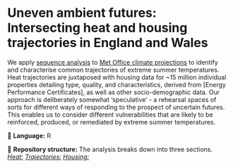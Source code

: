 # Uneven ambient futures: Intersecting heat and housing trajectories in England and Wales
We apply [sequence analysis](http://traminer.unige.ch/) to [Met Office climate projections](https://ukclimateprojections-ui.metoffice.gov.uk/ui/home) to identify and characterise common trajectories of extreme summer temperatures. Heat trajectories are juxtaposed with housing data for ~15 million individual properties detailing type, quality, and characteristics, derived from [Energy Performance Certificates], as well as other socio-demographic data. Our approach is deliberately somewhat ‘speculative’ - a rehearsal spaces of sorts for different ways of responding to the prospect of uncertain futures. This enables us to consider different vulnerabilities that are likely to be reinforced, produced, or remediated by extreme summer temperatures. 

💬 **Language:** R

🧱 **Repository structure:** 
The analysis breaks down into three sections. 
*[Heat:](https://github.com/CaitHRobinson/heat-housing-trajectories/tree/main/heat)*
*[Trajectories:](https://github.com/CaitHRobinson/heat-housing-trajectories/tree/main/trajectories)*
*[Housing:](https://github.com/CaitHRobinson/heat-housing-trajectories/tree/main/housing)*
